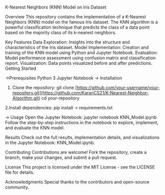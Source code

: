 K-Nearest Neighbors (KNN) Model on Iris Dataset

Overview
This repository contains the implementation of a K-Nearest Neighbors (KNN) model on the famous Iris dataset. The KNN algorithm is a powerful classification technique that predicts the class of a data point based on the majority class of its k-nearest neighbors.



Key Features
Data Exploration: Insights into the structure and characteristics of the Iris dataset.
Model Implementation: Creation and training of the KNN model using Python and Jupyter Notebook.
Evaluation: Model performance assessment using confusion matrix and classification report.
Visualization: Data points visualized before and after predictions.
Getting Started


->Prerequisites
Python 3
Jupyter Notebook
-> Installation
1. Clone the repository:
git clone [https://github.com/your-username/your-repository.git](https://github.com/KaranCS21/K-Nearest-Neighbor-Algorithm.git)
cd your-repository

2.Install dependencies:
pip install -r requirements.txt


-> Usage
Open the Jupyter Notebook:
jupyter notebook KNN_Model.ipynb
Follow the step-by-step instructions in the notebook to explore, implement, and evaluate the KNN model.

Results
Check out the full results, implementation details, and visualizations in the Jupyter Notebook: KNN_Model.ipynb.

Contributing
Contributions are welcome! Fork the repository, create a branch, make your changes, and submit a pull request.

License
This project is licensed under the MIT License - see the LICENSE file for details.

Acknowledgments
Special thanks to the contributors and open-source community.
